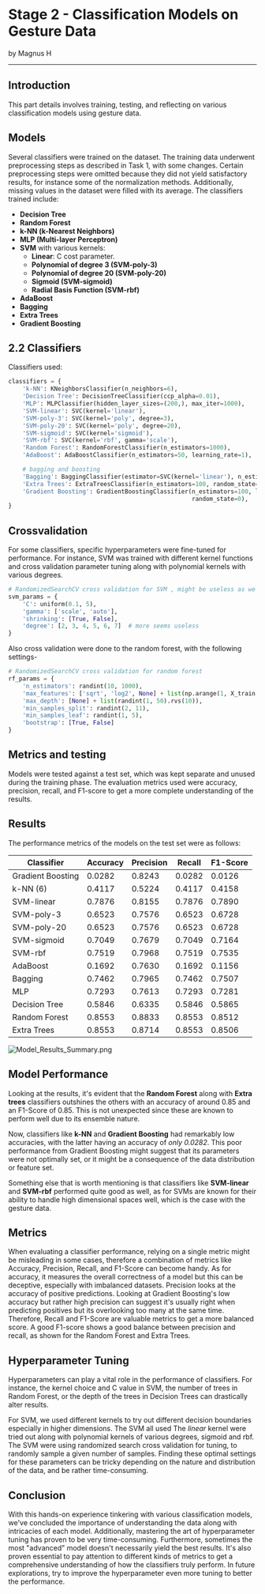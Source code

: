 # Stage 2 - Classification Models on Gesture Data

by Magnus H

---

## Introduction

This part details involves training, testing, and reflecting on various classification models using gesture data.

## Models

Several classifiers were trained on the dataset. The training data underwent preprocessing steps as described in Task 1, with some changes. Certain preprocessing steps were omitted because they did not yield
satisfactory results, for instance some of the normalization methods. Additionally, missing values in the dataset were
filled with its average. The classifiers trained include:

- **Decision Tree**
- **Random Forest**
- **k-NN (k-Nearest Neighbors)**
- **MLP (Multi-layer Perceptron)**
- **SVM** with various kernels:
  - **Linear**: C cost parameter.
  - **Polynomial of degree 3 (SVM-poly-3)**
  - **Polynomial of degree 20 (SVM-poly-20)**
  - **Sigmoid (SVM-sigmoid)**
  - **Radial Basis Function (SVM-rbf)**
- **AdaBoost**
- **Bagging**
- **Extra Trees**
- **Gradient Boosting**

## 2.2 Classifiers

Classifiers used:

```python
classifiers = {
    'k-NN': KNeighborsClassifier(n_neighbors=6),
    'Decision Tree': DecisionTreeClassifier(ccp_alpha=0.01),
    'MLP': MLPClassifier(hidden_layer_sizes=(200,), max_iter=1000),
    'SVM-linear': SVC(kernel='linear'),
    'SVM-poly-3': SVC(kernel='poly', degree=3),
    'SVM-poly-20': SVC(kernel='poly', degree=20),
    'SVM-sigmoid': SVC(kernel='sigmoid'),
    'SVM-rbf': SVC(kernel='rbf', gamma='scale'),
    'Random Forest': RandomForestClassifier(n_estimators=1000),
    'AdaBoost': AdaBoostClassifier(n_estimators=50, learning_rate=1),

    # bagging and boosting
    'Bagging': BaggingClassifier(estimator=SVC(kernel='linear'), n_estimators=10, random_state=0),
    'Extra Trees': ExtraTreesClassifier(n_estimators=100, random_state=0),
    'Gradient Boosting': GradientBoostingClassifier(n_estimators=100, learning_rate=1.0, max_depth=1,
                                                    random_state=0),
}
```

## Crossvalidation

For some classifiers, specific hyperparameters were fine-tuned for performance. For instance, SVM was trained
with different kernel functions and cross validation parameter tuning along with polynomial kernels with various
degrees.

```python
# RandomizedSearchCV cross validation for SVM , might be useless as we use different poly anyway
svm_params = {
    'C': uniform(0.1, 5),
    'gamma': ['scale', 'auto'],
    'shrinking': [True, False],
    'degree': [2, 3, 4, 5, 6, 7]  # more seems useless
}

```

Also cross validation were done to the random forest, with the following settings-

```python
# RandomizedSearchCV cross validation for random forest
rf_params = {
    'n_estimators': randint(10, 1000),
    'max_features': ['sqrt', 'log2', None] + list(np.arange(1, X_train.shape[1] + 1, dtype=int)),
    'max_depth': [None] + list(randint(1, 50).rvs(10)),
    'min_samples_split': randint(2, 11),
    'min_samples_leaf': randint(1, 5),
    'bootstrap': [True, False]
}
```

## Metrics and testing

Models were tested against a test set, which was kept separate and unused during the training phase. The evaluation
metrics used were accuracy, precision, recall, and F1-score to get a more complete understanding of the results.

## Results

The performance metrics of the models on the test set were as follows:

| Classifier        | Accuracy | Precision | Recall | F1-Score |
|-------------------|----------|-----------|--------|----------|
| Gradient Boosting | 0.0282   | 0.8243    | 0.0282 | 0.0126   |
| k-NN  (6)         | 0.4117   | 0.5224    | 0.4117 | 0.4158   |
| SVM-linear        | 0.7876   | 0.8155    | 0.7876 | 0.7890   |
| SVM-poly-3        | 0.6523   | 0.7576    | 0.6523 | 0.6728   |
| SVM-poly-20       | 0.6523   | 0.7576    | 0.6523 | 0.6728   |
| SVM-sigmoid       | 0.7049   | 0.7679    | 0.7049 | 0.7164   |
| SVM-rbf           | 0.7519   | 0.7968    | 0.7519 | 0.7535   |
| AdaBoost          | 0.1692   | 0.7630    | 0.1692 | 0.1156   |
| Bagging           | 0.7462   | 0.7965    | 0.7462 | 0.7507   |
| MLP               | 0.7293   | 0.7613    | 0.7293 | 0.7281   |
| Decision Tree     | 0.5846   | 0.6335    | 0.5846 | 0.5865   |
| Random Forest     | 0.8553   | 0.8833    | 0.8553 | 0.8512   |
| Extra Trees       | 0.8553   | 0.8714    | 0.8553 | 0.8506   |

![Model_Results_Summary.png](plots%2FModel_Results_Summary.png)

## Model Performance

Looking at the results, it's evident that the **Random Forest** along with **Extra trees** classifiers outshines the
others with an accuracy of around 0.85 and an F1-Score of 0.85. This is not unexpected since these are known to perform
well due to its ensemble nature.

Now, classifiers like **k-NN** and **Gradient Boosting** had remarkably low accuracies, with the latter having an
accuracy of _only 0.0282_. This poor performance from Gradient Boosting might suggest that its parameters were not
optimally set, or it might be a consequence of the data distribution or feature set.

Something else that is worth mentioning is that classifiers like **SVM-linear** and **SVM-rbf** performed quite good as
well,
as for SVMs are known for their ability to handle high dimensional spaces well, which is the case with the gesture data.

## Metrics

When evaluating a classifier performance, relying on a single metric might be misleading in some cases, therefore a
combination of metrics like Accuracy, Precision, Recall, and F1-Score can become handy. As for accuracy, it measures the
overall
correctness of a model but this can be deceptive, especially with imbalanced datasets. Precision looks at the accuracy
of positive
predictions. Looking at Gradient Boosting's low accuracy but rather high precision can suggest it's usually right when
predicting positives but its overlooking too many at the same time. Therefore, Recall and F1-Score are valuable metrics
to get a more balanced score. A good F1-score shows a good balance between precision and recall, as shown for the Random
Forest and Extra Trees.

## Hyperparameter Tuning

Hyperparameters can play a vital role in the performance of classifiers. For instance, the kernel choice and C value in
SVM, the number of trees in Random Forest, or the depth of the trees in Decision Trees can drastically alter results.

For SVM, we used different kernels to try out different decision boundaries especially in higher dimensions. The SVM all
used The _linear_ kernel were tried out along with polynomial kernels of various degrees, sigmoid and rbf. The SVM
were using randomized search cross validation for tuning, to randomly sample a given number of samples.
Finding these optimal settings for these parameters can be tricky depending on the nature and distribution of the data,
and be rather time-consuming.

## Conclusion

With this hands-on experience tinkering with various classification models, we've concluded the importance of understanding the data along with intricacies of each model. Additionally, mastering the art of hyperparameter tuning has proven to be very time-consuming. Furthermore, sometimes the most "advanced" model doesn't necessarily yield the best results. It's also proven essential to pay attention to different kinds of metrics to get a comprehensive understanding of how the classifiers truly perform.
In future explorations, try to improve the hyperparameter even more tuning to better the performance.
